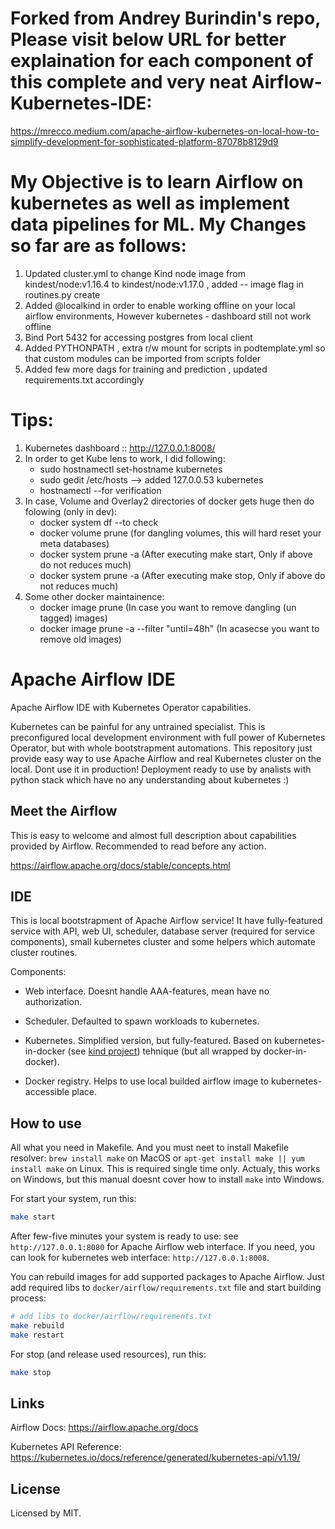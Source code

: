 # Forked from Andrey <MrEcco> Burindin's repo, Please visit below URL for better explaination for each component of this complete and very neat Airflow-Kubernetes-IDE:
https://mrecco.medium.com/apache-airflow-kubernetes-on-local-how-to-simplify-development-for-sophisticated-platform-87078b8129d9


# My Objective is to learn Airflow on kubernetes as well as implement data pipelines for ML. My Changes so far are as follows:

1) Updated cluster.yml to change Kind node image from kindest/node:v1.16.4 to kindest/node:v1.17.0 , added -- image flag in routines.py create  
2) Added @localkind in order to enable working offline on your local airflow environments, However kubernetes - dashboard still not work offline
3) Bind Port 5432 for accessing postgres from local client
4) Added PYTHONPATH , extra r/w mount for scripts in podtemplate.yml so that custom modules can be imported from scripts folder 
5) Added few more dags for training and prediction , updated requirements.txt accordingly

# Tips: 

1) Kubernetes dashboard :: http://127.0.0.1:8008/
2) In order to get Kube lens to work, I did following:
    * sudo hostnamectl set-hostname kubernetes
    * sudo gedit /etc/hosts --> added 127.0.0.53	kubernetes
    * hostnamectl --for verification
3) In case, Volume and Overlay2 directories of docker gets huge then do folowing (only in dev):
    * docker system df --to check
    * docker volume prune  (for dangling volumes, this will hard reset your meta databases)
    * docker system prune -a  (After executing make start, Only if above do not reduces much)
    * docker system prune -a  (After executing make stop, Only if above do not reduces much) 
4) Some other docker maintainence:    
    * docker image prune (In case you want to remove dangling (un tagged) images)
    * docker image prune -a --filter "until=48h" (In acasecse you want to remove old images)


# Apache Airflow IDE

Apache Airflow IDE with Kubernetes Operator capabilities.

Kubernetes can be painful for any untrained specialist. This is preconfigured local
development environment with full power of Kubernetes Operator, but with whole
bootstrapment automations. This repository just provide easy way to use Apache Airflow
and real Kubernetes cluster on the local. Dont use it in production! Deployment ready
to use by analists with python stack which have no any understanding about kubernetes :)

## Meet the Airflow

This is easy to welcome and almost full description about capabilities provided
by Airflow. Recommended to read before any action.

https://airflow.apache.org/docs/stable/concepts.html

## IDE

This is local bootstrapment of Apache Airflow service! It have fully-featured service
with API, web UI, scheduler, database server (required for service components), small
kubernetes cluster and some helpers which automate cluster routines.

Components:

- Web interface. Doesnt handle AAA-features, mean have no authorization.

- Scheduler. Defaulted to spawn workloads to kubernetes.

- Kubernetes. Simplified version, but fully-featured. Based on kubernetes-in-docker
(see [kind project](https://kind.sigs.k8s.io/)) tehnique (but all wrapped by docker-in-docker).

- Docker registry. Helps to use local builded airflow image to kubernetes-accessible
place.

## How to use

All what you need in Makefile. And you must neet to install Makefile resolver:
`brew install make` on MacOS or `apt-get install make || yum install make`
on Linux. This is required single time only. Actualy, this works on Windows, but
this manual doesnt cover how to install `make` into Windows.

For start your system, run this:

```bash
make start
```

After few-five minutes your system is ready to use: see `http://127.0.0.1:8080`
for Apache Airflow web interface. If you need, you can look for kubernetes
web interface: `http://127.0.0.1:8008`.

You can rebuild images for add supported packages to Apache Airflow. Just add
required libs to `docker/airflow/requirements.txt` file and start building
process:

```bash
# add libs to docker/airflow/requirements.txt
make rebuild
make restart
```

For stop (and release used resources), run this:

```bash
make stop
```

## Links

Airflow Docs: https://airflow.apache.org/docs

Kubernetes API Reference: https://kubernetes.io/docs/reference/generated/kubernetes-api/v1.19/

## License

Licensed by MIT.
